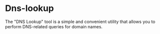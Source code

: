 # Dns-lookup
The "DNS Lookup" tool is a simple and convenient utility that allows you to perform DNS-related queries for domain names.

